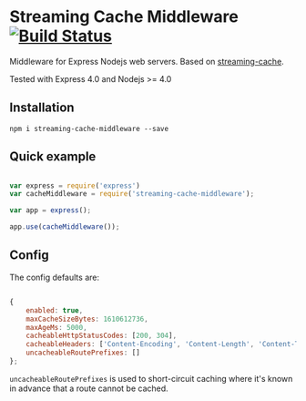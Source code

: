 Streaming Cache Middleware [![Build Status](https://travis-ci.org/andypatterson/streaming-cache-middleware.svg?branch=master)](https://travis-ci.org/andypatterson/streaming-cache-middleware)
===============

Middleware for Express Nodejs web servers. Based on [streaming-cache](https://www.npmjs.com/package/streaming-cache).

Tested with Express 4.0 and Nodejs >= 4.0

Installation
------------

```npm i streaming-cache-middleware --save```

Quick example
-------------

```javascript

var express = require('express')
var cacheMiddleware = require('streaming-cache-middleware');

var app = express();

app.use(cacheMiddleware());

```


Config
---

The config defaults are:

```javascript

{
    enabled: true,
    maxCacheSizeBytes: 1610612736,
    maxAgeMs: 5000,
    cacheableHttpStatusCodes: [200, 304],
    cacheableHeaders: ['Content-Encoding', 'Content-Length', 'Content-Type', 'ETag', 'Transfer-Encoding', 'Vary'],
    uncacheableRoutePrefixes: []
};

```

`uncacheableRoutePrefixes` is used to short-circuit caching where it's known in advance that a route cannot be cached.
